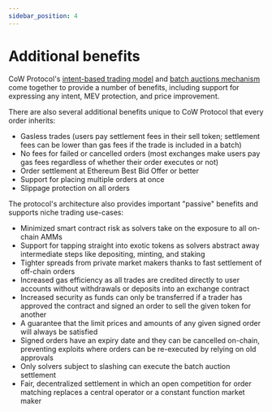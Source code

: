 ```yaml
---
sidebar_position: 4
---
```


# Additional benefits

CoW Protocol's [intent-based trading model](../introduction/intents) and [batch auctions mechanism]((../introduction/batch-auctions)) come together to provide a number of benefits, including support for expressing any intent, MEV protection, and price improvement. 

There are also several additional benefits unique to CoW Protocol that every order inherits: 
- Gasless trades (users pay settlement fees in their sell token; settlement fees can be lower than gas fees if the trade is included in a batch)
- No fees for failed or cancelled orders (most exchanges make users pay gas fees regardless of whether their order executes or not)
- Order settlement at Ethereum Best Bid Offer or better
- Support for placing multiple orders at once
- Slippage protection on all orders

The protocol's architecture also provides important "passive" benefits and supports niche trading use-cases:
- Minimized smart contract risk as solvers take on the exposure to all on-chain AMMs
- Support for tapping straight into exotic tokens as solvers abstract away intermediate steps like depositing, minting, and staking 
- Tighter spreads from private market makers thanks to fast settlement of off-chain orders
- Increased gas efficiency as all trades are credited directly to user accounts without withdrawals or deposits into an exchange contract 
- Increased security as funds can only be transferred if a trader has approved the contract and signed an order to sell the given token for another
- A guarantee that the limit prices and amounts of any given signed order will always be satisfied
- Signed orders have an expiry date and they can be cancelled on-chain, preventing exploits where orders can be re-executed by relying on old approvals
- Only solvers subject to slashing can execute the batch auction settlement
- Fair, decentralized settlement in which an open competition for order matching replaces a central operator or a constant function market maker


